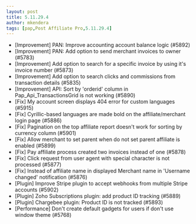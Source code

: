 ```yaml
---
layout: post
title: 5.11.29.4
author: mkendera
tags: [pap,Post Affiliate Pro,5.11.29.4]
---
```


- [Improvement] PAN: Improve accounting account balance logic (#5892)
- [Improvement] PAN: Add option to send merchant invoices to owner (#5783)
- [Improvement] Add option to search for a specific invoice by using it's invoice number (#5873)
- [Improvement] Add option to search clicks and commissions from transaction details (#5835)
- [Improvement] API: Sort by 'orderid' column in Pap_Api_TransactionsGrid is not working (#5890)
- [Fix] My account screen displays 404 error for custom languages (#5915)
- [Fix] Cyrillic-based languages are made bold on the affiliate/merchant login page (#5886)
- [Fix] Pagination on the top affiliate report doesn't work for sorting by currency column (#5901)
- [Fix] Allow merchant to set parent when do not set parent affiliate is enabled (#5899)
- [Fix] Pay affiliate process created two invoices instead of one (#5878)
- [Fix] Click request from user agent with special character is not processed (#5877)
- [Fix] Instead of affiliate name in displayed Merchant name in 'Username changed' notification (#5876)
- [Plugin] Improve Stripe plugin to accept webhooks from multiple Stripe accounts (#5902)
- [Plugin] Zoho Subscriptions plugin: add product ID tracking (#5889)
- [Plugin] Chargebee plugin: Product ID is not tracked (#5893)
- [Performance] Don't create default gadgets for users if don't use window theme (#5768)
